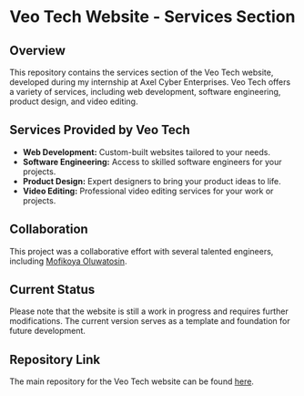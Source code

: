 # Veo Tech Website - Services Section

## Overview
This repository contains the services section of the Veo Tech website, developed during my internship at Axel Cyber Enterprises. Veo Tech offers a variety of services, including web development, software engineering, product design, and video editing.

## Services Provided by Veo Tech
- **Web Development:** Custom-built websites tailored to your needs.
- **Software Engineering:** Access to skilled software engineers for your projects.
- **Product Design:** Expert designers to bring your product ideas to life.
- **Video Editing:** Professional video editing services for your work or projects.

## Collaboration
This project was a collaborative effort with several talented engineers, including [Mofikoya Oluwatosin](https://www.linkedin.com/in/oluwatosin-mofikoya/).

## Current Status
Please note that the website is still a work in progress and requires further modifications. The current version serves as a template and foundation for future development.

## Repository Link
The main repository for the Veo Tech website can be found [here](https://github.com/akinolaepaphras/veoctech).

